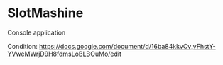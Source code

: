 # SlotMashine
Console application

Condition: https://docs.google.com/document/d/16ba84kkvCv_vFhstY-YVweMWrjD9H8fdmsLoBLBOuMo/edit
